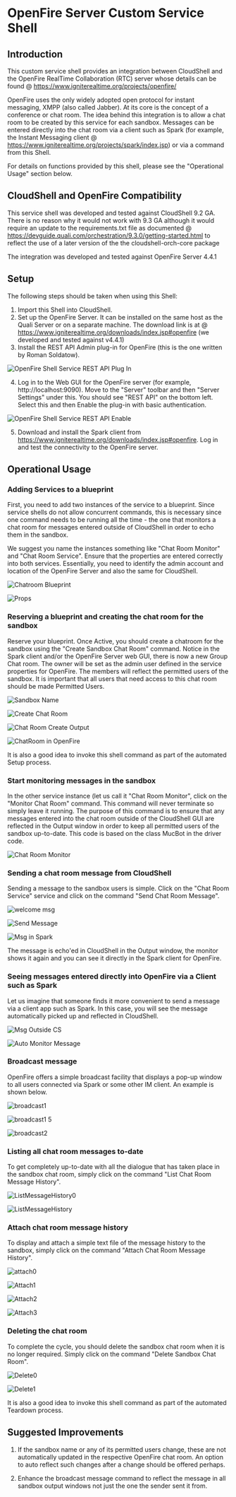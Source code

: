 # OpenFire Server Custom Service Shell

## Introduction
This custom service shell provides an integration between CloudShell and the OpenFire RealTime Collaboration (RTC) server whose details can be found @ https://www.igniterealtime.org/projects/openfire/

OpenFire uses the only widely adopted open protocol for instant messaging, XMPP (also called Jabber). At its core is the concept of a conference or chat room. The idea behind this integration is to allow a chat room to be created by this service for each sandbox. Messages can be entered directly into the chat room via a client such as Spark (for example, the Instant Messaging client @ https://www.igniterealtime.org/projects/spark/index.jsp) or via a command from this Shell. 

For details on functions provided by this shell, please see the "Operational Usage" section below.

## CloudShell and OpenFire Compatibility
This service shell was developed and tested against CloudShell 9.2 GA. There is no reason why it would not work with 9.3 GA although it would require an update to the requirements.txt file as documented @ https://devguide.quali.com/orchestration/9.3.0/getting-started.html to reflect the use of a later version of the the cloudshell-orch-core package

The integration was developed and tested against OpenFire Server 4.4.1

## Setup
The following steps should be taken when using this Shell:
1. Import this Shell into CloudShell.
2. Set up the OpenFire Server. It can be installed on the same host as the Quali Server or on a separate machine. The download link is at @ https://www.igniterealtime.org/downloads/index.jsp#openfire (we developed and tested against v4.4.1)
3. Install the REST API Admin plug-in for OpenFire (this is the one written by Roman Soldatow).

![OpenFire Shell Service REST API Plug In](https://user-images.githubusercontent.com/18084644/66498529-23f95100-eab6-11e9-847d-d2006709a0b1.PNG)

4. Log in to the Web GUI for the OpenFire server (for example, http://localhost:9090). Move to the "Server" toolbar and then "Server Settings" under this. You should see "REST API" on the bottom left. Select this and then Enable the plug-in with basic authentication.

![OpenFire Shell Service REST API Enable](https://user-images.githubusercontent.com/18084644/66498860-b0a40f00-eab6-11e9-8676-3f0385ee367f.PNG)

5. Download and install the Spark client from https://www.igniterealtime.org/downloads/index.jsp#openfire. Log in and test the connectivity to the OpenFire server.

## Operational Usage
### Adding Services to a blueprint
First, you need to add two instances of the service to a blueprint. Since service shells do not allow concurrent commands, this is necessary since one command needs to be running all the time - the one that monitors a chat room for messages entered outside of CloudShell in order to echo them in the sandbox.

We suggest you name the instances something like "Chat Room Monitor" and "Chat Room Service". Ensure that the properties are entered correctly into both services. Essentially, you need to identify the admin account and location of the OpenFire Server and also the same for CloudShell.

![Chatroom Blueprint](https://user-images.githubusercontent.com/18084644/66499146-25774900-eab7-11e9-9e42-bf93d9c319b7.PNG)

![Props](https://user-images.githubusercontent.com/18084644/66503499-4e034100-eabf-11e9-8451-cf7e2e7fa97b.PNG)

### Reserving a blueprint and creating the chat room for the sandbox
Reserve your blueprint. Once Active, you should create a chatroom for the sandbox using the "Create Sandbox Chat Room" command. Notice in the Spark client and/or the OpenFire Server web GUI, there is now a new Group Chat room. The owner will be set as the admin user defined in the service properties for OpenFire. The members will reflect the permitted users of the sandbox. It is important that all users that need access to this chat room should be made Permitted Users.

![Sandbox Name](https://user-images.githubusercontent.com/18084644/66499702-3b393e00-eab8-11e9-91c5-756ebc351ed9.PNG)

![Create Chat Room](https://user-images.githubusercontent.com/18084644/66499494-db429780-eab7-11e9-84c3-03a69511cd8a.PNG)

![Chat Room Create Output](https://user-images.githubusercontent.com/18084644/66499590-04632800-eab8-11e9-9281-dd8e5550b2b7.PNG)

![ChatRoom in OpenFire](https://user-images.githubusercontent.com/18084644/66499738-4b511d80-eab8-11e9-8e51-0af94f8ba874.PNG)

It is also a good idea to invoke this shell command as part of the automated Setup process.

### Start monitoring messages in the sandbox
In the other service instance (let us call it "Chat Room Monitor", click on the "Monitor Chat Room" command. This command will never terminate so simply leave it running. The purpose of this command is to ensure that any messages entered into the chat room outside of the CloudShell GUI are reflected in the Output window in order to keep all permitted users of the sandbox up-to-date. This code is based on the class MucBot in the driver code.

![Chat Room Monitor](https://user-images.githubusercontent.com/18084644/66500258-1e513a80-eab9-11e9-8f94-f42312903ac7.PNG)

### Sending a chat room message from CloudShell
Sending a message to the sandbox users is simple. Click on the "Chat Room Service" service and click on the command "Send Chat Room Message".

![welcome msg](https://user-images.githubusercontent.com/18084644/66500532-99b2ec00-eab9-11e9-86aa-997bcde12e67.PNG)

![Send Message](https://user-images.githubusercontent.com/18084644/66500765-03cb9100-eaba-11e9-963c-c687d52ea306.PNG)

![Msg in Spark](https://user-images.githubusercontent.com/18084644/66500977-72a8ea00-eaba-11e9-9ba3-96299a62b1e7.PNG)

The message is echo'ed in CloudShell in the Output window, the monitor shows it again and you can see it directly in the Spark client for OpenFire.

### Seeing messages entered directly into OpenFire via a Client such as Spark

Let us imagine that someone finds it more convenient to send a message via a client app such as Spark. In this case, you will see the message automatically picked up and reflected in CloudShell.

![Msg Outside CS](https://user-images.githubusercontent.com/18084644/66501326-1c887680-eabb-11e9-9d36-83416d002ecd.PNG)

![Auto Monitor Message](https://user-images.githubusercontent.com/18084644/66501510-712bf180-eabb-11e9-8752-eced9d5329e2.PNG)

### Broadcast message

OpenFire offers a simple broadcast facility that displays a pop-up window to all users connected via Spark or some other IM client. An example is shown below.

![broadcast1](https://user-images.githubusercontent.com/18084644/66501987-5d34bf80-eabc-11e9-941e-7f4ae46f4747.PNG)

![broadcast1 5](https://user-images.githubusercontent.com/18084644/66502253-ce747280-eabc-11e9-8986-19d1c9a7dd2c.PNG)

![broadcast2](https://user-images.githubusercontent.com/18084644/66502142-9f5e0100-eabc-11e9-89f4-511e04b4da6c.PNG)

### Listing all chat room messages to-date

To get completely up-to-date with all the dialogue that has taken place in the sandbox chat room, simply click on the command "List Chat Room Message History". 

![ListMessageHistory0](https://user-images.githubusercontent.com/18084644/66503154-94a46b80-eabe-11e9-9879-a5843e362498.PNG)

![ListMessageHistory](https://user-images.githubusercontent.com/18084644/66502807-e7c9ee80-eabd-11e9-8fc6-62515ff3539d.PNG)

### Attach chat room message history

To display and attach a simple text file of the message history to the sandbox, simply click on the command "Attach Chat Room Message History". 

![attach0](https://user-images.githubusercontent.com/18084644/66503340-f1a02180-eabe-11e9-8622-183ddf417379.PNG)

![Attach1](https://user-images.githubusercontent.com/18084644/66503356-fa90f300-eabe-11e9-8973-f765d12dc18b.PNG)

![Attach2](https://user-images.githubusercontent.com/18084644/66503671-b2be9b80-eabf-11e9-93b7-8e66d484da63.PNG)

![Attach3](https://user-images.githubusercontent.com/18084644/66503675-b4885f00-eabf-11e9-8e31-ba89d7abd426.PNG)

### Deleting the chat room

To complete the cycle, you should delete the sandbox chat room when it is no longer required. Simply click on the command "Delete Sandbox Chat Room".

![Delete0](https://user-images.githubusercontent.com/18084644/66503925-0cbf6100-eac0-11e9-92df-c96cb67e823b.PNG)

![Delete1](https://user-images.githubusercontent.com/18084644/66503928-0e892480-eac0-11e9-8286-7c8de9e301a5.PNG)

It is also a good idea to invoke this shell command as part of the automated Teardown process.

## Suggested Improvements
1. If the sandbox name or any of its permitted users change, these are not automatically updated in the respective OpenFire chat room. An option to auto reflect such changes after a change should be offered perhaps.

2. Enhance the broadcast message command to reflect the message in all sandbox output windows not just the one the sender sent it from.
